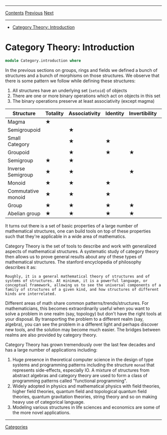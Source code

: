 ****
[Contents](contents.html)
[Previous](Algebra.real.html)
[Next](Category.category.html)

<!-- START doctoc generated TOC please keep comment here to allow auto update -->
<!-- DON'T EDIT THIS SECTION, INSTEAD RE-RUN doctoc TO UPDATE -->
****

- [Category Theory: Introduction](#category-theory-introduction)

<!-- END doctoc generated TOC please keep comment here to allow auto update -->

# Category Theory: Introduction

```agda
module Category.introduction where
```

In the previous sections on groups, rings and fields we defined a bunch of structures and a bunch of morphisms on those structures. We observe that there is some pattern we follow while defining these structures:

1. All structures have an underlying set (`setoid`) of objects
2. There are one or more binary operations which act on objects in this set
3. The binary operations preserve at least associativity (except magma)

| Structure | Totality | Associativity | Identity | Invertibility | Commutativity |
| --- | --- | --- | --- | --- | --- |
| Magma | ★ |  |  |  |  |
| Semigroupoid |  | ★ |  |  |  |
| Small Category |  | ★ | ★ |  |  |
| Groupoid |  | ★ | ★ | ★ |  |
| Semigroup | ★ | ★ |  |  |  |
| Inverse Semigroup | ★ | ★ |  | ★ |  |
| Monoid | ★ | ★ | ★ |  |  |
| Commutative monoid | ★ | ★ | ★ |  | ★ |
| Group | ★ | ★ | ★ | ★ |  |
| Abelian group | ★ | ★ | ★ | ★ | ★  |

 It turns out there is a set of basic properties of a large number of mathematical structures, one can build tools on top of these properties such that they're applicable in a wide area of mathematics.

Category Theory is the set of tools to describe and work with generalized aspects of mathematical structures. A systematic study of category theory then allows us to prove general results about any of these types of mathematical structures. The stanford encyclopedia of philosophy describes it as:

```
Roughly, it is a general mathematical theory of structures and of systems of structures. At minimum, it is a powerful language, or conceptual framework, allowing us to see the universal components of a family of structures of a given kind, and how structures of different kinds are interrelated.
```

Different areas of math share common patterns/trends/structures. For mathematicians, this becomes extraordinarily useful when you want to solve a problem in one realm (say, topology) but don't have the right tools at your disposal. By transporting the problem to a different realm (say, algebra), you can see the problem in a different light and perhaps discover new tools, and the solution may become much easier. The bridges between realms are also provided by category theory.

Category Theory has grown tremendously over the last few decades and has a large number of applications including:

1. Huge presence in theoretical computer science in the design of type systems and programming patterns including the structure `monad` that represents side-effects, especially IO. A mixture of structures from abstract algebras and category theory are used to form a class of programming patterns called "functional programming".
2. Widely adopted in physics and mathematical physics with field theories, higher field theories, quantum field and topological quantum field theories, quantum gravitation theories, string theory and so on making heavy use of categorical language.
3. Modeling various structures in life sciences and economics are some of the more novel applications.

---

[Categories](./Category.category.html)
